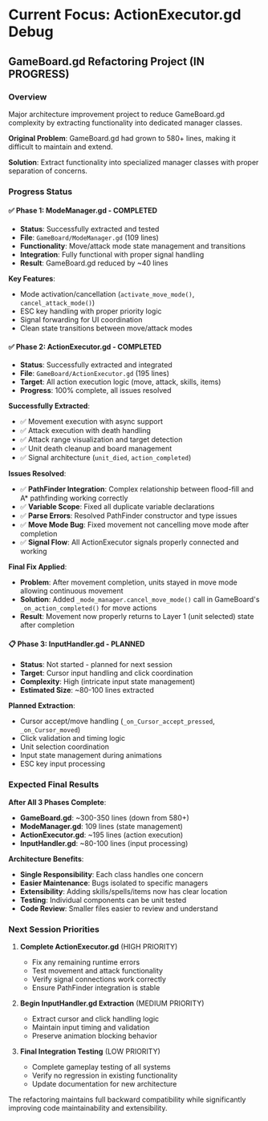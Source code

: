 # Current Focus: ActionExecutor.gd Debug

## GameBoard.gd Refactoring Project (IN PROGRESS)

### Overview
Major architecture improvement project to reduce GameBoard.gd complexity by extracting functionality into dedicated manager classes.

**Original Problem**: GameBoard.gd had grown to 580+ lines, making it difficult to maintain and extend.

**Solution**: Extract functionality into specialized manager classes with proper separation of concerns.

### Progress Status

#### ✅ **Phase 1: ModeManager.gd - COMPLETED**
- **Status**: Successfully extracted and tested
- **File**: `GameBoard/ModeManager.gd` (109 lines)
- **Functionality**: Move/attack mode state management and transitions
- **Integration**: Fully functional with proper signal handling
- **Result**: GameBoard.gd reduced by ~40 lines

**Key Features**:
- Mode activation/cancellation (`activate_move_mode()`, `cancel_attack_mode()`)
- ESC key handling with proper priority logic
- Signal forwarding for UI coordination
- Clean state transitions between move/attack modes

#### ✅ **Phase 2: ActionExecutor.gd - COMPLETED**
- **Status**: Successfully extracted and integrated
- **File**: `GameBoard/ActionExecutor.gd` (195 lines)
- **Target**: All action execution logic (move, attack, skills, items)
- **Progress**: 100% complete, all issues resolved

**Successfully Extracted**:
- ✅ Movement execution with async support
- ✅ Attack execution with death handling
- ✅ Attack range visualization and target detection
- ✅ Unit death cleanup and board management
- ✅ Signal architecture (`unit_died`, `action_completed`)

**Issues Resolved**:
- ✅ **PathFinder Integration**: Complex relationship between flood-fill and A* pathfinding working correctly
- ✅ **Variable Scope**: Fixed all duplicate variable declarations
- ✅ **Parse Errors**: Resolved PathFinder constructor and type issues
- ✅ **Move Mode Bug**: Fixed movement not cancelling move mode after completion
- ✅ **Signal Flow**: All ActionExecutor signals properly connected and working

**Final Fix Applied**:
- **Problem**: After movement completion, units stayed in move mode allowing continuous movement
- **Solution**: Added `_mode_manager.cancel_move_mode()` call in GameBoard's `_on_action_completed()` for move actions
- **Result**: Movement now properly returns to Layer 1 (unit selected) state after completion

#### 📋 **Phase 3: InputHandler.gd - PLANNED**
- **Status**: Not started - planned for next session
- **Target**: Cursor input handling and click coordination
- **Complexity**: High (intricate input state management)
- **Estimated Size**: ~80-100 lines extracted

**Planned Extraction**:
- Cursor accept/move handling (`_on_Cursor_accept_pressed`, `_on_Cursor_moved`)
- Click validation and timing logic
- Unit selection coordination
- Input state management during animations
- ESC key input processing

### Expected Final Results

**After All 3 Phases Complete**:
- **GameBoard.gd**: ~300-350 lines (down from 580+)
- **ModeManager.gd**: 109 lines (state management)
- **ActionExecutor.gd**: ~195 lines (action execution)
- **InputHandler.gd**: ~80-100 lines (input processing)

**Architecture Benefits**:
- **Single Responsibility**: Each class handles one concern
- **Easier Maintenance**: Bugs isolated to specific managers
- **Extensibility**: Adding skills/spells/items now has clear location
- **Testing**: Individual components can be unit tested
- **Code Review**: Smaller files easier to review and understand

### Next Session Priorities

1. **Complete ActionExecutor.gd** (HIGH PRIORITY)
   - Fix any remaining runtime errors
   - Test movement and attack functionality
   - Verify signal connections work correctly
   - Ensure PathFinder integration is stable

2. **Begin InputHandler.gd Extraction** (MEDIUM PRIORITY)
   - Extract cursor and click handling logic
   - Maintain input timing and validation
   - Preserve animation blocking behavior

3. **Final Integration Testing** (LOW PRIORITY)
   - Complete gameplay testing of all systems
   - Verify no regression in existing functionality
   - Update documentation for new architecture

The refactoring maintains full backward compatibility while significantly improving code maintainability and extensibility.